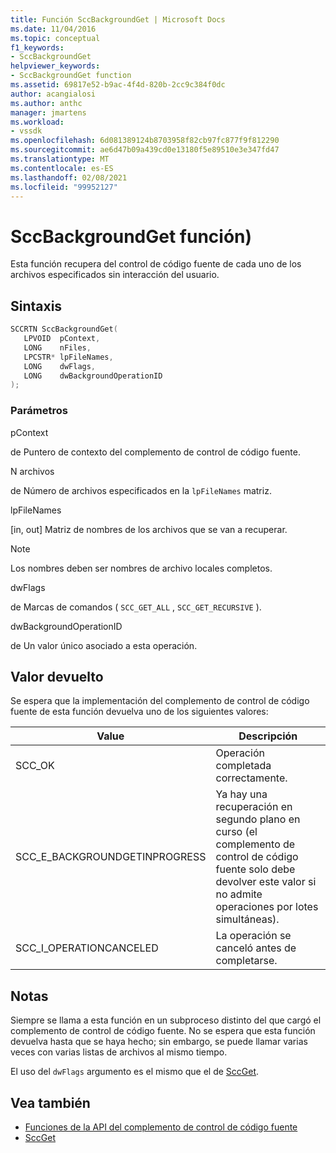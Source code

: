 ```yaml
---
title: Función SccBackgroundGet | Microsoft Docs
ms.date: 11/04/2016
ms.topic: conceptual
f1_keywords:
- SccBackgroundGet
helpviewer_keywords:
- SccBackgroundGet function
ms.assetid: 69817e52-b9ac-4f4d-820b-2cc9c384f0dc
author: acangialosi
ms.author: anthc
manager: jmartens
ms.workload:
- vssdk
ms.openlocfilehash: 6d081389124b8703958f82cb97fc877f9f812290
ms.sourcegitcommit: ae6d47b09a439cd0e13180f5e89510e3e347fd47
ms.translationtype: MT
ms.contentlocale: es-ES
ms.lasthandoff: 02/08/2021
ms.locfileid: "99952127"
---
```

# <a name="sccbackgroundget-function"></a>SccBackgroundGet función)
Esta función recupera del control de código fuente de cada uno de los archivos especificados sin interacción del usuario.

## <a name="syntax"></a>Sintaxis

```cpp
SCCRTN SccBackgroundGet(
   LPVOID  pContext,
   LONG    nFiles,
   LPCSTR* lpFileNames,
   LONG    dwFlags,
   LONG    dwBackgroundOperationID
);
```

### <a name="parameters"></a>Parámetros
 pContext

de Puntero de contexto del complemento de control de código fuente.

 N archivos

de Número de archivos especificados en la `lpFileNames` matriz.

 lpFileNames

[in, out] Matriz de nombres de los archivos que se van a recuperar.

> [!NOTE]
> Los nombres deben ser nombres de archivo locales completos.

 dwFlags

de Marcas de comandos ( `SCC_GET_ALL` , `SCC_GET_RECURSIVE` ).

 dwBackgroundOperationID

de Un valor único asociado a esta operación.

## <a name="return-value"></a>Valor devuelto
 Se espera que la implementación del complemento de control de código fuente de esta función devuelva uno de los siguientes valores:

|Value|Descripción|
|-----------|-----------------|
|SCC_OK|Operación completada correctamente.|
|SCC_E_BACKGROUNDGETINPROGRESS|Ya hay una recuperación en segundo plano en curso (el complemento de control de código fuente solo debe devolver este valor si no admite operaciones por lotes simultáneas).|
|SCC_I_OPERATIONCANCELED|La operación se canceló antes de completarse.|

## <a name="remarks"></a>Notas
 Siempre se llama a esta función en un subproceso distinto del que cargó el complemento de control de código fuente. No se espera que esta función devuelva hasta que se haya hecho; sin embargo, se puede llamar varias veces con varias listas de archivos al mismo tiempo.

 El uso del `dwFlags` argumento es el mismo que el de [SccGet](../extensibility/sccget-function.md).

## <a name="see-also"></a>Vea también
- [Funciones de la API del complemento de control de código fuente](../extensibility/source-control-plug-in-api-functions.md)
- [SccGet](../extensibility/sccget-function.md)
